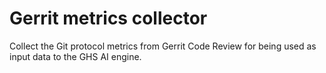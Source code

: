 # Gerrit metrics collector

Collect the Git protocol metrics from Gerrit Code Review for being
used as input data to the GHS AI engine.